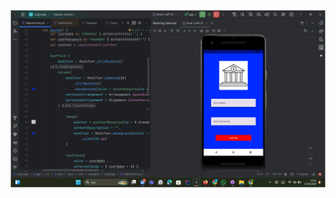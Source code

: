 ![Giriş Ekranı](https://github.com/ServetErdogan09/LoginDesing/raw/main/Ekran%20g%C3%B6r%C3%BCnt%C3%BCs%C3%BC%202024-09-15%20123159.png)
